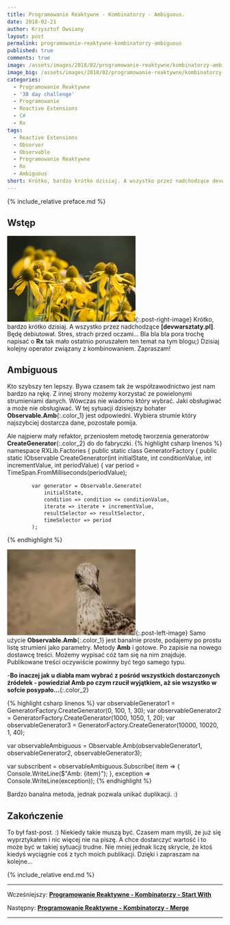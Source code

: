 ```yaml
---
title: Programowanie Reaktywne - Kombinatorzy - Ambiguous.
date: 2018-02-21
author: Krzysztof Owsiany
layout: post
permalink: programowanie-reaktywne-kombinatorzy-ambiguous
published: true
comments: true        
image: /assets/images/2018/02/programowanie-reaktywne/kombinatorzy-ambiguous/post.jpg
image_big: /assets/images/2018/02/programowanie-reaktywne/kombinatorzy-ambiguous/post-big.jpg
categories:
  - Programowanie Reaktywne
  - '30 day challenge'
  - Programowanie
  - Reactive Extensions
  - C#
  - Rx
tags:
  - Reactive Extensions
  - Observer
  - Observable
  - Programowanie Reaktywne
  - Rx
  - Ambiguous
short: Krótko, bardzo krótko dzisiaj. A wszystko przez nadchodzące devwarsztaty.pl. Będę debiutował. Stres, strach przed oczami... Bla bla bla pora trochę napisać o Rx tak mało ostatnio poruszałem ten temat na tym blogu;) Dzisiaj kolejny operator związany z kombinowaniem. Zapraszam!
---
```

{% include_relative preface.md %}

## Wstęp
[![Reactive Extensions - Ambiguous][post]][post-big]{:.post-right-image}
Krótko, bardzo krótko dzisiaj. A wszystko przez nadchodzące **[devwarsztaty.pl]**. Będę debiutował. Stres, strach przed oczami...
Bla bla bla pora trochę napisać o **Rx** tak mało ostatnio poruszałem ten temat na tym blogu;)
Dzisiaj kolejny operator związany z kombinowaniem. Zapraszam!

## Ambiguous
Kto szybszy ten lepszy. Bywa czasem tak że współzawodnictwo jest nam bardzo na rękę. Z innej strony możemy korzystać ze powielonymi strumieniami danych. Wówczas nie wiadomo który wybrać. Jaki obsługiwać a może nie obsługiwać. W tej sytuacji dzisiejszy bohater **Observable.Amb**{:.color_1} jest odpowiedni. Wybiera strumie który najszybciej dostarcza dane, pozostałe pomija.

Ale najpierw mały refaktor, przeniosłem metodę tworzenia generatorów **CreateGenerator**{:.color_2} do do fabryczki.
{% highlight csharp linenos %}
namespace RXLib.Factories
{
	public static class GeneratorFactory
	{
		public static IObservable<int> CreateGenerator(int initialState, int conditionValue, int incrementValue, int periodValue)
		{
			var period = TimeSpan.FromMilliseconds(periodValue);

			var generator = Observable.Generate(
				initialState,
				condition => condition <= conditionValue,
				iterate => iterate + incrementValue,
				resultSelector => resultSelector,
				timeSelector => period
			);
{% endhighlight %}

[![Reactive Extensions - Ambiguous][image1]][image1-big]{:.post-left-image}
Samo użycie **Observable.Amb**{:.color_1} jest banalnie proste, podajemy po prostu listę strumieni jako parametry.
Metody **Amb** i gotowe. Po zapisie na nowego dostawcę treści. Możemy wypisać cóż tam się na nim znajduje.
Publikowane treści oczywiście powinny być tego samego typu.

-**Bo inaczej jak u diabła mam wybrać z pośród wszystkich dostarczonych źródełek - powiedział Amb po czym rzucił wyjątkiem, aż sie wszystko w sofcie posypało...**{:.color_2}

{% highlight csharp linenos %}
var observableGenerator1 = GeneratorFactory.CreateGenerator(0, 100, 1, 30);
var observableGenerator2 = GeneratorFactory.CreateGenerator(1000, 1050, 1, 20);
var observableGenerator3 = GeneratorFactory.CreateGenerator(10000, 10020, 1, 40);

var observableAmbiguous = Observable.Amb(observableGenerator1, observableGenerator2, observableGenerator3);

var subscribent = observableAmbiguous.Subscribe(
  item =>
  {
    Console.WriteLine($"Amb: {item}");
  },
  exception => Console.WriteLine(exception));
{% endhighlight %}

Bardzo banalna metoda, jednak pozwala unikać duplikacji. :)

## Zakończenie
To był fast-post. :) Niekiedy takie muszą być. Czasem mam myśli, że już się wyprztykałem i nic więcej nie na piszę. A chce dostarczyć wartość i to może być w takiej sytuacji trudne. Nie mniej jednak liczę skrycie, że ktoś kiedyś wyciągnie coś z tych moich publikacji.
Dzięki i zapraszam na kolejne...

{% include_relative end.md %}

------
Wcześniejszy: **[Programowanie Reaktywne - Kombinatorzy - Start With][previous]**

Następny: **[Programowanie Reaktywne - Kombinatorzy - Merge][next]**

------
[previous]: {{site.url}}/programowanie-reaktywne-kombinatorzy-start-wtih
[next]: {{site.url}}/programowanie-reaktywne-kombinatorzy-merge

[post]: /assets/images/2018/02/programowanie-reaktywne/kombinatorzy-ambiguous/post.jpg
[post-big]: /assets/images/2018/02/programowanie-reaktywne/kombinatorzy-ambiguous/post-big.jpg

[image1]: /assets/images/2018/02/programowanie-reaktywne/kombinatorzy-ambiguous/image1.jpg
[image1-big]: /assets/images/2018/02/programowanie-reaktywne/kombinatorzy-ambiguous/image1-big.jpg
